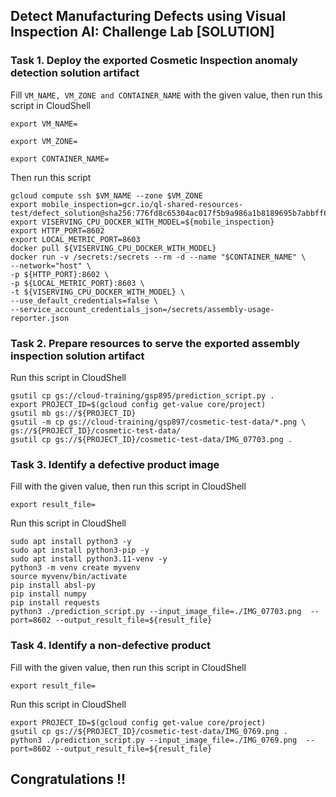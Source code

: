 ## Detect Manufacturing Defects using Visual Inspection AI: Challenge Lab [SOLUTION]

### Task 1. Deploy the exported Cosmetic Inspection anomaly detection solution artifact
Fill ```VM_NAME, VM_ZONE and CONTAINER_NAME``` with the given value, then run this script in CloudShell
```
export VM_NAME=
```
```
export VM_ZONE=
```
```
export CONTAINER_NAME=
```
Then run this script
```
gcloud compute ssh $VM_NAME --zone $VM_ZONE
export mobile_inspection=gcr.io/ql-shared-resources-test/defect_solution@sha256:776fd8c65304ac017f5b9a986a1b8189695b7abbff6aa0e4ef693c46c7122f4c
export VISERVING_CPU_DOCKER_WITH_MODEL=${mobile_inspection}
export HTTP_PORT=8602
export LOCAL_METRIC_PORT=8603
docker pull ${VISERVING_CPU_DOCKER_WITH_MODEL}
docker run -v /secrets:/secrets --rm -d --name "$CONTAINER_NAME" \
--network="host" \
-p ${HTTP_PORT}:8602 \
-p ${LOCAL_METRIC_PORT}:8603 \
-t ${VISERVING_CPU_DOCKER_WITH_MODEL} \
--use_default_credentials=false \
--service_account_credentials_json=/secrets/assembly-usage-reporter.json
```

### Task 2. Prepare resources to serve the exported assembly inspection solution artifact
Run this script in CloudShell
```
gsutil cp gs://cloud-training/gsp895/prediction_script.py .
export PROJECT_ID=$(gcloud config get-value core/project)
gsutil mb gs://${PROJECT_ID}
gsutil -m cp gs://cloud-training/gsp897/cosmetic-test-data/*.png \
gs://${PROJECT_ID}/cosmetic-test-data/
gsutil cp gs://${PROJECT_ID}/cosmetic-test-data/IMG_07703.png .
```

### Task 3. Identify a defective product image
Fill with the given value, then run this script in CloudShell
```
export result_file=
```
Run this script in CloudShell
```
sudo apt install python3 -y
sudo apt install python3-pip -y
sudo apt install python3.11-venv -y 
python3 -m venv create myvenv
source myvenv/bin/activate
pip install absl-py  
pip install numpy 
pip install requests
python3 ./prediction_script.py --input_image_file=./IMG_07703.png  --port=8602 --output_result_file=${result_file}
```

### Task 4. Identify a non-defective product
Fill with the given value, then run this script in CloudShell
```
export result_file=
```
Run this script in CloudShell
```
export PROJECT_ID=$(gcloud config get-value core/project)
gsutil cp gs://${PROJECT_ID}/cosmetic-test-data/IMG_0769.png .
python3 ./prediction_script.py --input_image_file=./IMG_0769.png  --port=8602 --output_result_file=${result_file}
```

## Congratulations !! 
